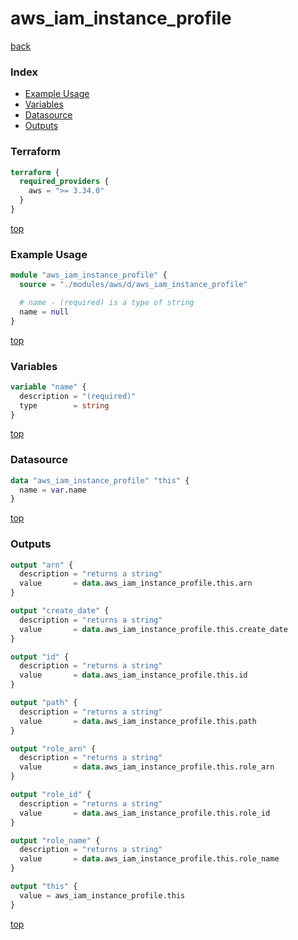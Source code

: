 # aws_iam_instance_profile

[back](../aws.md)

### Index

- [Example Usage](#example-usage)
- [Variables](#variables)
- [Datasource](#datasource)
- [Outputs](#outputs)

### Terraform

```terraform
terraform {
  required_providers {
    aws = ">= 3.34.0"
  }
}
```

[top](#index)

### Example Usage

```terraform
module "aws_iam_instance_profile" {
  source = "./modules/aws/d/aws_iam_instance_profile"

  # name - (required) is a type of string
  name = null
}
```

[top](#index)

### Variables

```terraform
variable "name" {
  description = "(required)"
  type        = string
}
```

[top](#index)

### Datasource

```terraform
data "aws_iam_instance_profile" "this" {
  name = var.name
}
```

[top](#index)

### Outputs

```terraform
output "arn" {
  description = "returns a string"
  value       = data.aws_iam_instance_profile.this.arn
}

output "create_date" {
  description = "returns a string"
  value       = data.aws_iam_instance_profile.this.create_date
}

output "id" {
  description = "returns a string"
  value       = data.aws_iam_instance_profile.this.id
}

output "path" {
  description = "returns a string"
  value       = data.aws_iam_instance_profile.this.path
}

output "role_arn" {
  description = "returns a string"
  value       = data.aws_iam_instance_profile.this.role_arn
}

output "role_id" {
  description = "returns a string"
  value       = data.aws_iam_instance_profile.this.role_id
}

output "role_name" {
  description = "returns a string"
  value       = data.aws_iam_instance_profile.this.role_name
}

output "this" {
  value = aws_iam_instance_profile.this
}
```

[top](#index)